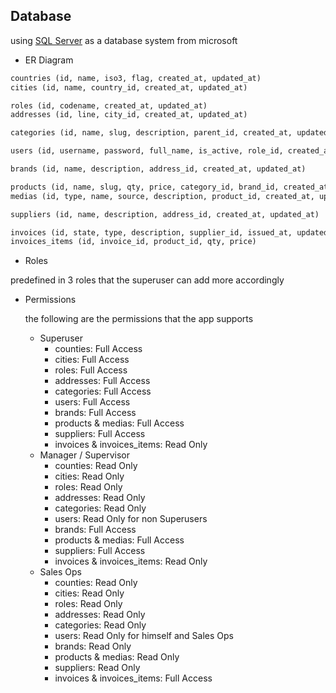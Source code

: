 ## Database

using [SQL Server](https://www.microsoft.com/en-us/sql-server/sql-server-downloads) as a database system from microsoft

- ER Diagram

```txt
countries (id, name, iso3, flag, created_at, updated_at)
cities (id, name, country_id, created_at, updated_at)

roles (id, codename, created_at, updated_at)
addresses (id, line, city_id, created_at, updated_at)

categories (id, name, slug, description, parent_id, created_at, updated_at)

users (id, username, password, full_name, is_active, role_id, created_at, updated_at)

brands (id, name, description, address_id, created_at, updated_at)

products (id, name, slug, qty, price, category_id, brand_id, created_at, updated_at)
medias (id, type, name, source, description, product_id, created_at, updated_at)

suppliers (id, name, description, address_id, created_at, updated_at)

invoices (id, state, type, description, supplier_id, issued_at, updated_at)
invoices_items (id, invoice_id, product_id, qty, price)
```

- Roles

predefined in 3 roles that the superuser can add more accordingly

- Permissions

  the following are the permissions that the app supports

  - Superuser
    - counties: Full Access
    - cities: Full Access
    - roles: Full Access
    - addresses: Full Access
    - categories: Full Access
    - users: Full Access
    - brands: Full Access
    - products & medias: Full Access
    - suppliers: Full Access
    - invoices & invoices_items: Read Only
  - Manager / Supervisor
    - counties: Read Only
    - cities: Read Only
    - roles: Read Only
    - addresses: Read Only
    - categories: Read Only
    - users: Read Only for non Superusers
    - brands: Full Access
    - products & medias: Full Access
    - suppliers: Full Access
    - invoices & invoices_items: Read Only
  - Sales Ops
    - counties: Read Only
    - cities: Read Only
    - roles: Read Only
    - addresses: Read Only
    - categories: Read Only
    - users: Read Only for himself and Sales Ops
    - brands: Read Only
    - products & medias: Read Only
    - suppliers: Read Only
    - invoices & invoices_items: Full Access
